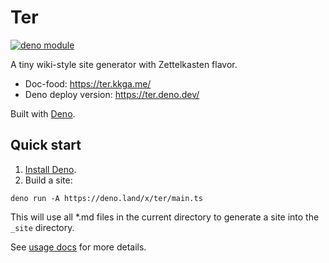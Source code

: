 # Ter

[![deno module](https://shield.deno.dev/x/ter)](https://deno.land/x/ter)

A tiny wiki-style site generator with Zettelkasten flavor.

- Doc-food: <https://ter.kkga.me/>
- Deno deploy version: <https://ter.deno.dev/>

Built with [Deno](https://deno.land/).

## Quick start

1. [Install Deno](https://deno.land/manual/getting_started/installation).
2. Build a site:

```
deno run -A https://deno.land/x/ter/main.ts
```

This will use all *.md files in the current directory to generate a site into
the `_site` directory.

See [usage docs](https://ter.kkga.me/usage) for more details.
